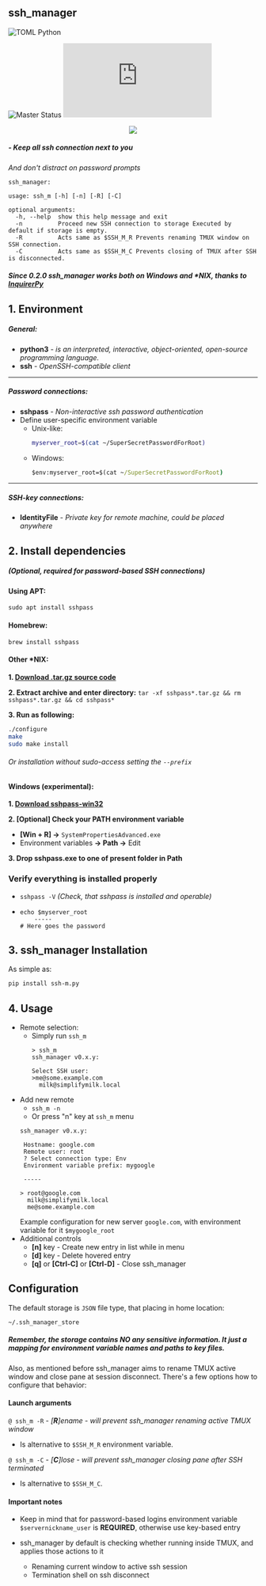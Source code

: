 ## ssh_manager
![TOML Python](https://img.shields.io/badge/dynamic/toml?url=https%3A%2F%2Fraw.githubusercontent.com%2FLoliPain%2Fssh_manager%2Frefs%2Fheads%2Fmaster%2Fpyproject.toml&query=tool.poetry.dependencies.python&style=flat-square&logo=python&logoColor=yellow&label=Python)


![Master Status](https://img.shields.io/github/check-runs/LoliPain/ssh_manager/master?style=for-the-badge&logo=data%3Aimage%2Fsvg%2Bxml%3Bbase64%2CPD94bWwgdmVyc2lvbj0iMS4wIiBlbmNvZGluZz0idXRmLTgiPz48IS0tIFVwbG9hZGVkIHRvOiBTVkcgUmVwbywgd3d3LnN2Z3JlcG8uY29tLCBHZW5lcmF0b3I6IFNWRyBSZXBvIE1peGVyIFRvb2xzIC0tPg0KPHN2ZyB3aWR0aD0iODAwcHgiIGhlaWdodD0iODAwcHgiIHZpZXdCb3g9IjAgMCAxNiAxNiIgZmlsbD0ibm9uZSIgeG1sbnM9Imh0dHA6Ly93d3cudzMub3JnLzIwMDAvc3ZnIj4NCjxwYXRoIGQ9Ik0wLjc5MjcyNSAxMi4yOTI5TDUuMDg1NjIgOC4wMDAwMkwwLjc5MjcyNSAzLjcwNzEyTDIuMjA2OTQgMi4yOTI5MUw3LjkxNDA1IDguMDAwMDJMMi4yMDY5NCAxMy43MDcxTDAuNzkyNzI1IDEyLjI5MjlaIiBmaWxsPSIjMDAwMDAwIi8%2BDQo8cGF0aCBkPSJNNy4wMDAwNiAxNUgxNS4wMDAxVjEzSDcuMDAwMDZWMTVaIiBmaWxsPSIjMDAwMDAwIi8%2BDQo8L3N2Zz4%3D&label=MASTER)
![PyPI - Version](https://img.shields.io/pypi/v/ssh_m.py?style=for-the-badge)

<p align="center">
    <img style="max-width: 100%" src=".github/static/preview.png">
</p>

##### - Keep all ssh connection next to you
*And don't distract on password prompts*

```
ssh_manager: 

usage: ssh_m [-h] [-n] [-R] [-C]

optional arguments:
  -h, --help  show this help message and exit
  -n          Proceed new SSH connection to storage Executed by default if storage is empty.
  -R          Acts same as $SSH_M_R Prevents renaming TMUX window on SSH connection.
  -C          Acts same as $SSH_M_C Prevents closing of TMUX after SSH is disconnected.
```
##### Since 0.2.0 ssh_manager works both on Windows and \*NIX, thanks to [InquirerPy](https://github.com/kazhala/InquirerPy)


## 1. Environment

##### General:
- **python3** - *is an interpreted, interactive, object-oriented, open-source programming language.*
- **ssh** - *OpenSSH-compatible client*
------
##### Password connections:
- **sshpass** - *Non-interactive ssh password authentication*
- Define user-specific environment variable
    - Unix-like:
        ```bash
        myserver_root=$(cat ~/SuperSecretPasswordForRoot)
        ```
    - Windows:
        ```bat
        $env:myserver_root=$(cat ~/SuperSecretPasswordForRoot)
        ```
------
##### SSH-key connections:
- **IdentityFile** - *Private key for remote machine, could be placed anywhere*


## 2. Install dependencies 
##### (Optional, required for password-based SSH connections)

#### Using APT:
`sudo apt install sshpass`

#### Homebrew:
`brew install sshpass`

#### Other \*NIX:
**1. [Download .tar.gz source code](https://sourceforge.net/projects/sshpass/)**

**2. Extract archive and enter directory:**
`tar -xf sshpass*.tar.gz && rm sshpass*.tar.gz && cd sshpass*`

**3. Run as following:**

```bash
./configure
make
sudo make install
```
###### Or installation without sudo-access setting the `--prefix`

#### Windows (experimental):
**1. [Download sshpass-win32](https://github.com/xhcoding/sshpass-win32)**

**2. [Optional] Check your PATH environment variable**
- **[Win + R] ->** `SystemPropertiesAdvanced.exe`
- Environment variables **-> Path ->** Edit

**3. Drop sshpass.exe to one of present folder in Path**


### Verify everything is installed properly

- `sshpass -V` *(Check, that sshpass is installed and operable)*

-   ```
    echo $myserver_root
        -----
    # Here goes the password
    ```


## 3. ssh_manager Installation

As simple as:
```bash
pip install ssh-m.py
```

## 4. Usage

- Remote selection:
    - Simply run `ssh_m`
        ```
        > ssh_m
        ssh_manager v0.x.y:

        Select SSH user:
        >me@some.example.com
          milk@simplifymilk.local

        ```
- Add new remote 
    - `ssh_m -n`
    - Or press "n" key at `ssh_m` menu
    ```
    ssh_manager v0.x.y:

     Hostname: google.com
     Remote user: root
     ? Select connection type: Env
     Environment variable prefix: mygoogle

     -----

    > root@google.com
      milk@simplifymilk.local
      me@some.example.com
    ```
    Example configuration for new server `google.com`, with environment variable for it `$mygoogle_root`
- Additional controls
    - **[n]** key - Create new entry in list while in menu
    - **[d]** key - Delete hovered entry
    - **[q]** or **[Ctrl-C]** or **[Ctrl-D]** - Close ssh_manager

## Configuration

The default storage is `JSON` file type, that placing in home location:

`~/.ssh_manager_store`

##### Remember, the storage contains **NO** any sensitive information. It just a mapping for environment variable names and paths to key files. 

Also, as mentioned before ssh_manager aims to rename TMUX active window and close pane at session disconnect.
There's a few options how to configure that behavior:

#### Launch arguments

`@ ssh_m -R` - *[**R**]ename - will prevent ssh_manager renaming active TMUX window*
- Is alternative to `$SSH_M_R` environment variable.

`@ ssh_m -C` - *[**C**]lose - will prevent ssh_manager closing pane after SSH terminated*
- Is alternative to `$SSH_M_C`.

#### Important notes

- Keep in mind that for password-based logins environment variable `$servernickname_user` is **REQUIRED**, otherwise use key-based entry

- ssh_manager by default is checking whether running inside TMUX, and applies those actions to it
	- Renaming current window to active ssh session
	- Termination shell on ssh disconnect
